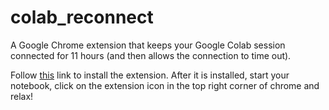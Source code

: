 # colab_reconnect
A Google Chrome extension that keeps your Google Colab session connected for 11 hours (and then allows the connection to time out).

Follow [this](https://thoughtbot.com/blog/how-to-make-a-chrome-extension) link to install the extension.
After it is installed, start your notebook, click on the extension icon in the top right corner of chrome and relax!
